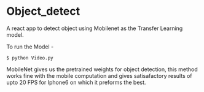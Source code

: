 # Object_detect
A react app to detect object using Mobilenet as the Transfer Learning model.

To run the Model -
```
$ python Video.py
```

MobileNet gives us the pretrained weights for object detection, this method works fine with the mobile computation and gives satisafactory results of upto 20 FPS for Iphone6 on which it preforms the best.
